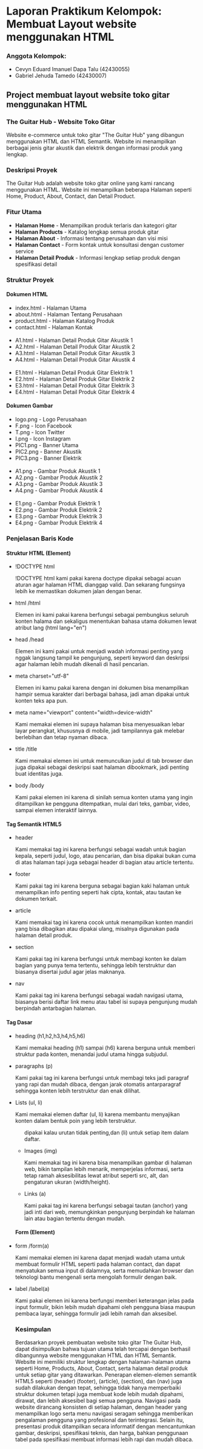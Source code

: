 <h1>Laporan Praktikum Kelompok: Membuat Layout website menggunakan HTML</h1>

<h3>Anggota Kelompok:</h3>
<ul>
  <li>Cevyn Eduard Imanuel Dapa Talu (42430055)</li>
  <li>Gabriel Jehuda Tamedo (42430007)</li>
</ul>

<h2>Project membuat layout website toko gitar menggunakan HTML</h2>
<h3>The Guitar Hub - Website Toko Gitar</h3>
<p>Website e-commerce untuk toko gitar "The Guitar Hub" yang dibangun menggunakan HTML dan HTML Semantik. Website ini menampilkan berbagai jenis gitar akustik dan elektrik dengan informasi produk yang lengkap.</p>

<h3>Deskripsi Proyek</h3>
<p>The Guitar Hub adalah website toko gitar online yang kami rancang menggunakan HTML. Website ini menampilkan beberapa Halaman seperti Home, Product, About, Contact, dan Detail Product.</p>

<h3>Fitur Utama</h3>
<ul>
  <li><b>Halaman Home</b> - Menampilkan produk terlaris dan kategori gitar</li>
  <li><b>Halaman Products</b> - Katalog lengkap semua produk gitar</li>
  <li><b>Halaman About</b> - Informasi tentang perusahaan dan visi misi</li>
  <li><b>Halaman Contact</b> - Form kontak untuk konsultasi dengan customer service</li>
  <li><b>Halaman Detail Produk</b> - Informasi lengkap setiap produk dengan spesifikasi detail</li>
</ul>

<h3>Struktur Proyek</h3>

<h4>Dokumen HTML</h4>
<ul>
  <li>index.html - Halaman Utama</li>
  <li>about.html - Halaman Tentang Perusahaan</li>
  <li>product.html - Halaman Katalog Produk</li>
  <li>contact.html - Halaman Kontak</li>
  <br>
  <li>A1.html - Halaman Detail Produk Gitar Akustik 1</li>
  <li>A2.html - Halaman Detail Produk Gitar Akustik 2</li>
  <li>A3.html - Halaman Detail Produk Gitar Akustik 3</li>
  <li>A4.html - Halaman Detail Produk Gitar Akustik 4</li>
  <br>
  <li>E1.html - Halaman Detail Produk Gitar Elektrik 1</li>
  <li>E2.html - Halaman Detail Produk Gitar Elektrik 2</li>
  <li>E3.html - Halaman Detail Produk Gitar Elektrik 3</li>
  <li>E4.html - Halaman Detail Produk Gitar Elektrik 4</li>
</ul>

<h4>Dokumen Gambar</h4>
<ul>
  <li>logo.png - Logo Perusahaan</li>
  <li>F.png - Icon Facebook</li>
  <li>T.png - Icon Twitter</li>
  <li>I.png - Icon Instagram</li>
  <li>PIC1.png - Banner Utama</li>
  <li>PIC2.png - Banner Akustik</li>
  <li>PIC3.png - Banner Elektrik</li>
  <br>
  <li>A1.png - Gambar Produk Akustik 1</li>
  <li>A2.png - Gambar Produk Akustik 2</li>
  <li>A3.png - Gambar Produk Akustik 3</li>
  <li>A4.png - Gambar Produk Akustik 4</li>
  <br>
  <li>E1.png - Gambar Produk Elektrik 1</li>
  <li>E2.png - Gambar Produk Elektrik 2</li>
  <li>E3.png - Gambar Produk Elektrik 3</li>
  <li>E4.png - Gambar Produk Elektrik 4</li>
</ul>

<h3>Penjelasan Baris Kode</h3>
<h4>Struktur HTML (Element)</h4>
  <ul>
    <li>!DOCTYPE html</li>
      <p>!DOCTYPE html kami pakai karena doctype dipakai sebagai acuan aturan agar halaman HTML dianggap valid. Dan sekarang fungsinya lebih ke memastikan dokumen jalan dengan benar.</p>
    <li>html /html</li>
      <p>Elemen ini kami pakai karena berfungsi sebagai pembungkus seluruh konten halama dan sekaligus menentukan bahasa utama dokumen lewat atribut lang (html lang="en") </p>
    <li>head /head</li>
      <p>Elemen ini kami pakai untuk menjadi wadah informasi penting yang nggak langsung tampil ke pengunjung, seperti keyword dan deskripsi agar halaman lebih mudah dikenali di hasil pencarian.
    <li>meta charset="utf-8"</li>
      <p>Elemen ini kamu pakai karena dengan ini dokumen bisa menampilkan hampir semua karakter dari berbagai bahasa, jadi aman dipakai untuk konten teks apa pun.</p>
    <li>meta name="viewport" content="width=device-width"</li>
      <p>Kami memakai elemen ini supaya halaman bisa menyesuaikan lebar layar perangkat, khususnya di mobile, jadi tampilannya gak melebar berlebihan dan tetap nyaman dibaca.</p>
    <li>title /title</li>
      <p>Kami memakai elemen ini untuk memunculkan judul di tab browser dan juga dipakai sebagai deskripsi saat halaman dibookmark, jadi penting buat identitas juga.</p>
    <li>body /body</li>
      <p>Kami pakai elemen ini karena di sinilah semua konten utama yang ingin ditampilkan ke pengguna ditempatkan, mulai dari teks, gambar, video, sampai elemen interaktif lainnya.</p>
  </ul>

  <h4>Tag Semantik HTML5</h4>
    <ul>
      <li>header</li>
        <p>Kami memakai tag ini karena berfungsi sebagai wadah untuk bagian kepala, seperti judul, logo, atau pencarian, dan bisa dipakai bukan cuma di atas halaman tapi juga sebagai header di bagian atau article tertentu.</p>
      <li>footer</li>
        <p>Kami pakai tag ini karena berguna sebagai bagian kaki halaman untuk menampilkan info penting seperti hak cipta, kontak, atau tautan ke dokumen terkait.</p>
      <li>article</li>
        <p>Kami memakai tag ini karena cocok untuk menampilkan konten mandiri yang bisa dibagikan atau dipakai ulang, misalnya digunakan pada halaman detail produk.</p>
      <li>section</li>
        <p>Kami pakai tag ini karena berfungsi untuk membagi konten ke dalam bagian yang punya tema tertentu, sehingga lebih terstruktur dan biasanya disertai judul agar jelas maknanya.</p>
      <li>nav</li>
        <p>Kami pakai tag ini karena berfungsi sebagai wadah navigasi utama, biasanya berisi daftar link menu atau tabel isi supaya pengunjung mudah berpindah antarbagian halaman.</p>
    </ul>

  <h4>Tag Dasar</h4>
    <ul>
      <li>heading (h1,h2,h3,h4,h5,h6)</li>
        <p>Kami memakai heading (h1) sampai (h6) karena berguna untuk memberi struktur pada konten, menandai judul utama hingga subjudul.</p>
      <li>paragraphs (p)</li>
        <p>Kami pakai tag ini karena berfungsi untuk membagi teks jadi paragraf yang rapi dan mudah dibaca, dengan jarak otomatis antarparagraf sehingga konten lebih terstruktur dan enak dilihat.</p>
      <li>Lists (ul, li)</li>
        <p>Kami memakai elemen daftar (ul, li) karena membantu menyajikan konten dalam bentuk poin yang lebih terstruktur. <ul> dipakai kalau urutan tidak penting,dan (li) untuk setiap item dalam daftar.</p>
      <li>Images (img)</li>
        <p>Kami memakai tag ini karena bisa menampilkan gambar di halaman web, bikin tampilan lebih menarik, memperjelas informasi, serta tetap ramah aksesibilitas lewat atribut seperti src, alt, dan pengaturan ukuran (width/height).</p>
      <li>Links (a)</li>
        <p>Kami pakai tag ini karena berfungsi sebagai tautan (anchor) yang jadi inti dari web, memungkinkan pengunjung berpindah ke halaman lain atau bagian tertentu dengan mudah.</p>
    </ul>

<h4>Form (Element)</h4>      
    <li>form /form(a)</li>
      <p>Kami memakai elemen ini karena dapat menjadi wadah utama untuk membuat formulir HTML seperti pada halaman contact, dan dapat menyatukan semua input di dalamnya, serta memudahkan browser dan teknologi bantu mengenali serta mengolah formulir dengan baik.</p>
    <li>label /label(a)</li>
      <p>Kami pakai elemen ini karena berfungsi memberi keterangan jelas pada input formulir, bikin lebih mudah dipahami oleh pengguna biasa maupun pembaca layar, sehingga formulir jadi lebih ramah dan aksesibel.</p>


<h3>Kesimpulan</h3>
<p>Berdasarkan proyek pembuatan website toko gitar The Guitar Hub, dapat disimpulkan bahwa tujuan utama telah tercapai dengan berhasil dibangunnya website menggunakan HTML dan HTML Semantik. Website ini memiliki struktur lengkap dengan halaman-halaman utama seperti Home, Products, About, Contact, serta halaman detail produk untuk setiap gitar yang ditawarkan. Penerapan elemen-elemen semantik HTML5 seperti (header) (footer), (article), (section), dan (nav) juga sudah dilakukan dengan tepat, sehingga tidak hanya memperbaiki struktur dokumen tetapi juga membuat kode lebih mudah dipahami, dirawat, dan lebih aksesibel bagi semua pengguna. Navigasi pada website dirancang konsisten di setiap halaman, dengan header yang menampilkan logo serta menu navigasi seragam sehingga memberikan pengalaman pengguna yang profesional dan terintegrasi. Selain itu, presentasi produk ditampilkan secara informatif dengan mencantumkan gambar, deskripsi, spesifikasi teknis, dan harga, bahkan penggunaan tabel pada spesifikasi membuat informasi lebih rapi dan mudah dibaca.</p>

